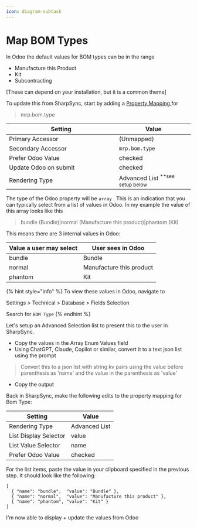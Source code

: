 ```yaml
---
icon: diagram-subtask
---
```


# Map BOM Types

In Odoo the default values for BOM types can be in the range

* Manufacture this Product
* Kit
* Subcontracting

\[These can depend on your installation, but it is a common theme]

To update this from SharpSync, start by adding a [Property Mapping ](../../../fundamentals/property-mappings/)for&#x20;

> mrp.bom.type

<table><thead><tr><th width="284">Setting</th><th>Value</th></tr></thead><tbody><tr><td>Primary Accessor</td><td>(Unmapped)</td></tr><tr><td>Secondary Accessor</td><td><code>mrp.bom.type</code></td></tr><tr><td>Prefer Odoo Value</td><td>checked</td></tr><tr><td>Update Odoo on submit</td><td>checked</td></tr><tr><td>Rendering Type</td><td>Advanced List <sup>**see setup below</sup></td></tr></tbody></table>



The type of the Odoo property will be `array` . This is an indication that you can typically select from a list of values in Odoo. In my example the value of this array looks like this&#x20;

> bundle (Bundle)|normal (Manufacture this product)|phantom (Kit)

This means there are 3 internal values in Odoo:

| Value a user may select | User sees in Odoo        |
| ----------------------- | ------------------------ |
| bundle                  | Bundle                   |
| normal                  | Manufacture this product |
| phantom                 | Kit                      |

{% hint style="info" %}
To view these values in Odoo, navigate to&#x20;

Settings > Technical > Database > Fields Selection&#x20;

Search for `BOM Type`&#x20;
{% endhint %}

Let's setup an Advanced Selection list to present this to the user in SharpSync.

* Copy the values in the Array Enum Values field
* Using ChatGPT, Claude, Copilot or similar, convert it to a text json list using the prompt

> Convert this to a json list with string kv pairs using the value before parenthesis as 'name' and the value in the parenthesis as 'value'

* Copy the output

Back in SharpSync, make the following edits to the property mapping for Bom Type:

| Setting               | Value         |
| --------------------- | ------------- |
| Rendering Type        | Advanced List |
| List Display Selector | value         |
| List Value Selector   | name          |
| Prefer Odoo Value     | checked       |

For the list items, paste the value in your clipboard specified in the previous step. It should look like the following:

```json5
[
  { "name": "bundle",  "value": "Bundle" },
  { "name": "normal",  "value": "Manufacture this product" },
  { "name": "phantom", "value": "Kit" }
]
```

I'm now able to display + update the values from Odoo
